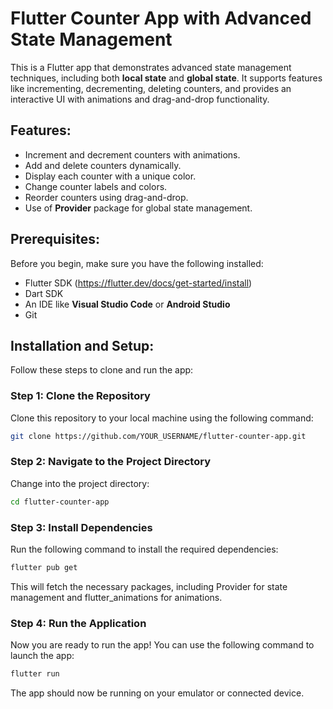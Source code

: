 # Flutter Counter App with Advanced State Management

This is a Flutter app that demonstrates advanced state management techniques, including both **local state** and **global state**. It supports features like incrementing, decrementing, deleting counters, and provides an interactive UI with animations and drag-and-drop functionality.

## Features:
- Increment and decrement counters with animations.
- Add and delete counters dynamically.
- Display each counter with a unique color.
- Change counter labels and colors.
- Reorder counters using drag-and-drop.
- Use of **Provider** package for global state management.

## Prerequisites:
Before you begin, make sure you have the following installed:
- Flutter SDK (https://flutter.dev/docs/get-started/install)
- Dart SDK
- An IDE like **Visual Studio Code** or **Android Studio**
- Git

## Installation and Setup:

Follow these steps to clone and run the app:

### Step 1: Clone the Repository
Clone this repository to your local machine using the following command:

```bash
git clone https://github.com/YOUR_USERNAME/flutter-counter-app.git
```

### Step 2: Navigate to the Project Directory
Change into the project directory:

```bash
cd flutter-counter-app
```

### Step 3: Install Dependencies
Run the following command to install the required dependencies:

```bash
flutter pub get
```

This will fetch the necessary packages, including Provider for state management and flutter_animations for animations.


### Step 4: Run the Application
Now you are ready to run the app! You can use the following command to launch the app:

```bash
flutter run
```

The app should now be running on your emulator or connected device.







